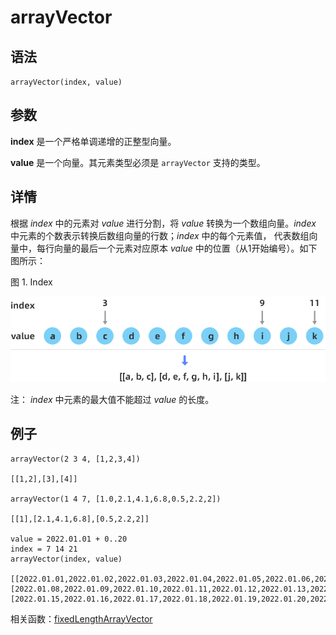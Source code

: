 # arrayVector

## 语法

`arrayVector(index, value)`

## 参数

**index** 是一个严格单调递增的正整型向量。

**value** 是一个向量。其元素类型必须是 `arrayVector` 支持的类型。

## 详情

根据 *index* 中的元素对 *value* 进行分割，将 *value*
转换为一个数组向量。*index* 中元素的个数表示转换后数组向量的行数；*index* 中的每个元素值，
代表数组向量中，每行向量的最后一个元素对应原本 *value* 中的位置（从1开始编号）。如下图所示：

图 1. Index

![](../../images/arrayVector01.png)

注： *index* 中元素的最大值不能超过 *value* 的长度。

## 例子

```
arrayVector(2 3 4, [1,2,3,4])

[[1,2],[3],[4]]

arrayVector(1 4 7, [1.0,2.1,4.1,6.8,0.5,2.2,2])

[[1],[2.1,4.1,6.8],[0.5,2.2,2]]

value = 2022.01.01 + 0..20
index = 7 14 21
arrayVector(index, value)

[[2022.01.01,2022.01.02,2022.01.03,2022.01.04,2022.01.05,2022.01.06,2022.01.07],[2022.01.08,2022.01.09,2022.01.10,2022.01.11,2022.01.12,2022.01.13,2022.01.14],[2022.01.15,2022.01.16,2022.01.17,2022.01.18,2022.01.19,2022.01.20,2022.01.21]]
```

相关函数：[fixedLengthArrayVector](../f/fixedLengthArrayVector.md)

